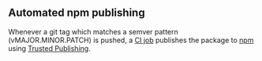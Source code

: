 ## Automated npm publishing

Whenever a git tag which matches a semver pattern (vMAJOR.MINOR.PATCH) is
pushed, a
[CI job](https://github.com/aheckmann/m/blob/master/.github/workflows/npm-publish.yaml)
publishes the package to
[npm](https://www.npmjs.com/package/m) using
[Trusted Publishing](https://docs.npmjs.com/trusted-publishers).
